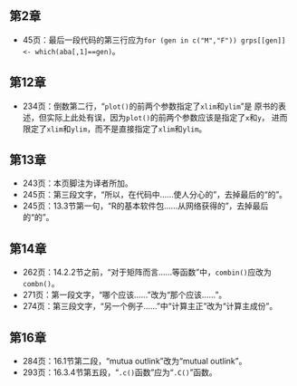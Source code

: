 ## 第2章
* 45页：最后一段代码的第三行应为`for (gen in c("M","F")) grps[[gen]] <- which(aba[,1]==gen)`。

## 第12章
* 234页：倒数第二行，“`plot()`的前两个参数指定了`xlim`和`ylim`”是
原书的表述，但实际上此处有误，因为`plot()`的前两个参数应该是指定了`x`和`y`，
进而限定了`xlim`和`ylim`，而不是直接指定了`xlim`和`ylim`。

## 第13章
* 243页：本页脚注为译者所加。
* 245页：第三段文字，“所以，在代码中……使人分心的”，去掉最后的“的”。
* 245页：13.3节第一句，“R的基本软件包……从网络获得的”，去掉最后的“的”。

## 第14章
* 262页：14.2.2节之前，“对于矩阵而言……等函数”中，`combin()`应改为`combn()`。
* 271页：第一段文字，“哪个应该……”改为“那个应该……”。
* 274页：第三段文字，“另一个例子……”中“计算主正”改为“计算主成份”。

## 第16章
* 284页：16.1节第二段，“mutua outlink”改为“mutual outlink”。
* 293页：16.3.4节第五段，“`.c()`函数”应为“`.C()`”函数。
